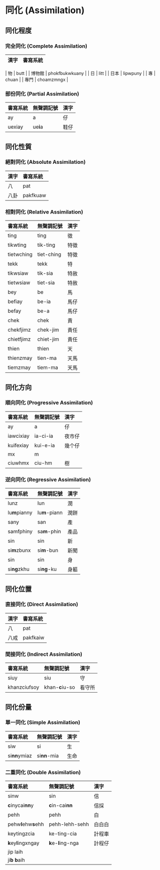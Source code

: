# 同化 (Assimilation)

## 同化程度

### 完全同化 (Complete Assimilation)

| 漢字 | 書寫系統 |
| :--- | :--- |

| 物 | butt |
| 博物館 | phokfbukwkuany |
| 日 | litt |
| 日本 | lipwpuny |
| 專 | chuan |
| 專門 | choamzmngx |

### 部份同化 (Partial Assimilation)

| 書寫系統 | 無聲調記號 | 漢字 |
| :--- | :--- | :--- |
| ay | a | 仔 |
| uexiay   | ue**i**a | 鞋仔 |

## 同化性質

### 絕對同化 (Absolute Assimilation)

| 漢字 | 書寫系統 |
| :--- | :--- |
| 八 | pat |
| 八卦 | pakfkuaw |

### 相對同化 (Relative Assimilation)

| 書寫系統 | 無聲調記號 | 漢字 |
| :--- | :--- | :--- |
| ting | ting | 徵 |
| tikwting | tik-ting | 特徵 |
| tietwching | tiet-ching | 特徵 |
| tekk | tekk | 特 |
| tikwsiaw | tik-sia | 特赦 |
| tietwsiaw | tiet-sia | 特赦 |
| bey | be | 馬 |
| befiay | be-ia | 馬仔 |
| befay | be-a | 馬仔 |
| chek | chek | 責   |
| chekfjimz | chek-jim    | 責任 |
| chietfjimz  | chiet-jim   | 責任 |
| thien | thien | 天   |
| thienzmay | tien-ma | 天馬 |
| tiemzmay | tiem-ma | 天馬 |

## 同化方向

### 順向同化 (Progressive Assimilation)

| 書寫系統 | 無聲調記號 | 漢字   |
| :--- | :--- | :--- |
| ay | a | 仔 |
| iawcixiay | ia-ci-ia | 夜市仔 |
| kuifexiay | kui-e-ia | 幾个仔 |
| mx | m ||
| ciuwhmx | ciu-hm | 樹 |

### 逆向同化 (Regressive Assimilation)

| 書寫系統 | 無聲調記號 | 漢字 |
| :--- | :--- | :--- |
| lunz | lun | 潤 |
| lu**m**pianny | lu**m**-piann | 潤餅 |
| sany | san | 產   |
| samfphiny | sa**m**-phin | 產品 |
| sin | sin | 新 |
| si**m**zbunx  | si**m**-bun   | 新聞 |
| sin | sin | 身 |
| si**ng**zkhu | si**ng**-ku   | 身軀 |

## 同化位置

### 直接同化 (Direct Assimilation)

| 漢字 | 書寫系統 |
| :--- | :--- |
| 八 | pat |
| 八戒 | pakfkaiw |

### 間接同化 (Indirect Assimilation)

| 書寫系統 | 無聲調記號 | 漢字 |
| :--- | :--- | :--- |
| siuy | siu | 守 |
| khanzciufsoy | khan-**c**iu-so | 看守所 |

## 同化份量

### 單一同化 (Simple Assimilation)

| 書寫系統 | 無聲調記號 | 漢字 |
| :--- | :--- | :--- |
| siw | si | 生 |
| si**nn**ymiaz | si**nn**-mia | 生命 |

### 二重同化 (Double Assimilation)

| 書寫系統| 無聲調記號 | 漢字   |
| :--- | :--- | :--- |
| sinw | sin | 信 |
| **c**inycai**nn**y | **c**in-cai**nn** | 信採 |
| pehh | pehh| 白 |
| pehw**l**ehw**s**ehh | pehh-lehh-sehh | 白白白 |
| keytingzcia | ke-ting-cia | 計程車 |
| **k**ey**l**ingxngay | **k**e-**l**ing-nga | 計程仔 |
| jip laih |||
| ji**b** **b**aih |||

